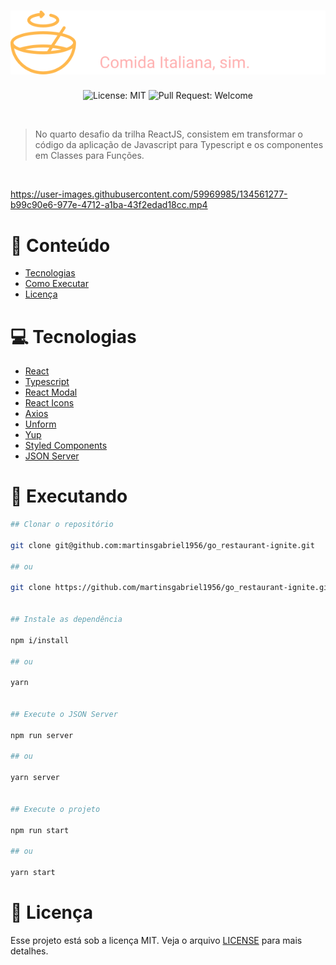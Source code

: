 <h1 align="center">
  <img src=".github/logo.svg" alt="GoRestaurant" title="GoRestaurant">
</h1>

<p align="center">
  <img alt="License: MIT" src="https://img.shields.io/github/license/martinsgabriel1956/go_restaurant-ignite?style=for-the-badge" />
  <img alt="Pull Request: Welcome" src="https://img.shields.io/static/v1?label=PRs&message=welcome&color=E02041&labelColor=41414D&style=for-the-badge" />
</p>

<br />

> No quarto desafio da trilha ReactJS, consistem em transformar o código da aplicação de Javascript para Typescript e os componentes em Classes para Funções.

<br />

https://user-images.githubusercontent.com/59969985/134561277-b99c90e6-977e-4712-a1ba-43f2edad18cc.mp4

# :pushpin: Conteúdo

- [Tecnologias](#computer-tecnologias)
- [Como Executar](#construction_worker-executando)
- [Licença](#closed_book-licença)

# :computer: Tecnologias

- [React](https://reactjs.org/)
- [Typescript](https://www.typescriptlang.org/)
- [React Modal](https://github.com/reactjs/react-modal)
- [React Icons](https://react-icons.github.io/react-icons)
- [Axios](https://github.com/axios/axios)
- [Unform](https://github.com/unform/unform)
- [Yup](https://github.com/jquense/yup)
- [Styled Components](https://github.com/styled-components/styled-components)
- [JSON Server](https://github.com/typicode/json-server)

# :construction_worker: Executando

```bash
## Clonar o repositório

git clone git@github.com:martinsgabriel1956/go_restaurant-ignite.git

## ou

git clone https://github.com/martinsgabriel1956/go_restaurant-ignite.git


## Instale as dependência

npm i/install

## ou

yarn


## Execute o JSON Server

npm run server

## ou

yarn server


## Execute o projeto 

npm run start

## ou

yarn start
```

# :memo: Licença

Esse projeto está sob a licença MIT. Veja o arquivo [LICENSE](LICENSE.md) para mais detalhes.
